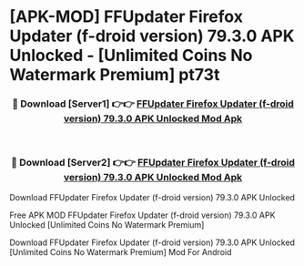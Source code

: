 # [APK-MOD] FFUpdater Firefox Updater (f-droid version) 79.3.0 APK Unlocked - [Unlimited Coins No Watermark Premium] pt73t



<div align="center">
<h3>🔴 Download [Server1] 👉👉 <a href="https://momento.my/?title=FFUpdater_Firefox_Updater_(f-droid_version)_79.3.0_APK_Unlocked">FFUpdater Firefox Updater (f-droid version) 79.3.0 APK Unlocked Mod Apk</a></h3><br>

<h3>🔴 Download [Server2] 👉👉 <a href="https://momento.my/?title=FFUpdater_Firefox_Updater_(f-droid_version)_79.3.0_APK_Unlocked">FFUpdater Firefox Updater (f-droid version) 79.3.0 APK Unlocked Mod Apk</a></h3>
</div>



Download FFUpdater Firefox Updater (f-droid version) 79.3.0 APK Unlocked 

Free APK MOD FFUpdater Firefox Updater (f-droid version) 79.3.0 APK Unlocked [Unlimited Coins No Watermark Premium]

Download FFUpdater Firefox Updater (f-droid version) 79.3.0 APK Unlocked [Unlimited Coins No Watermark Premium] Mod For Android
